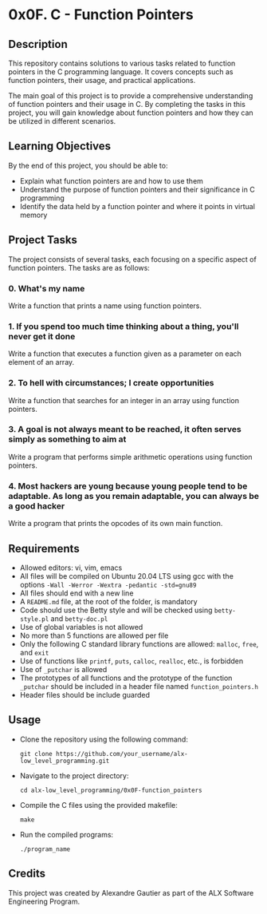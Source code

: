 # 0x0F. C - Function Pointers

## Description
This repository contains solutions to various tasks related to function pointers in the C programming language. It covers concepts such as function pointers, their usage, and practical applications.

The main goal of this project is to provide a comprehensive understanding of function pointers and their usage in C. By completing the tasks in this project, you will gain knowledge about function pointers and how they can be utilized in different scenarios.

## Learning Objectives
By the end of this project, you should be able to:

- Explain what function pointers are and how to use them
- Understand the purpose of function pointers and their significance in C programming
- Identify the data held by a function pointer and where it points in virtual memory

## Project Tasks
The project consists of several tasks, each focusing on a specific aspect of function pointers. The tasks are as follows:

### 0. What's my name
Write a function that prints a name using function pointers.

### 1. If you spend too much time thinking about a thing, you'll never get it done
Write a function that executes a function given as a parameter on each element of an array.

### 2. To hell with circumstances; I create opportunities
Write a function that searches for an integer in an array using function pointers.

### 3. A goal is not always meant to be reached, it often serves simply as something to aim at
Write a program that performs simple arithmetic operations using function pointers.

### 4. Most hackers are young because young people tend to be adaptable. As long as you remain adaptable, you can always be a good hacker
Write a program that prints the opcodes of its own main function.

## Requirements
- Allowed editors: vi, vim, emacs
- All files will be compiled on Ubuntu 20.04 LTS using gcc with the options `-Wall -Werror -Wextra -pedantic -std=gnu89`
- All files should end with a new line
- A `README.md` file, at the root of the folder, is mandatory
- Code should use the Betty style and will be checked using `betty-style.pl` and `betty-doc.pl`
- Use of global variables is not allowed
- No more than 5 functions are allowed per file
- Only the following C standard library functions are allowed: `malloc`, `free`, and `exit`
- Use of functions like `printf`, `puts`, `calloc`, `realloc`, etc., is forbidden
- Use of `_putchar` is allowed
- The prototypes of all functions and the prototype of the function `_putchar` should be included in a header file named `function_pointers.h`
- Header files should be include guarded

## Usage
- Clone the repository using the following command:

  ```
  git clone https://github.com/your_username/alx-low_level_programming.git
  ```

- Navigate to the project directory:

  ```
  cd alx-low_level_programming/0x0F-function_pointers
  ```

- Compile the C files using the provided makefile:

  ```
  make
  ```

- Run the compiled programs:

  ```
  ./program_name
  ```

## Credits
This project was created by Alexandre Gautier as part of the ALX Software Engineering Program.
